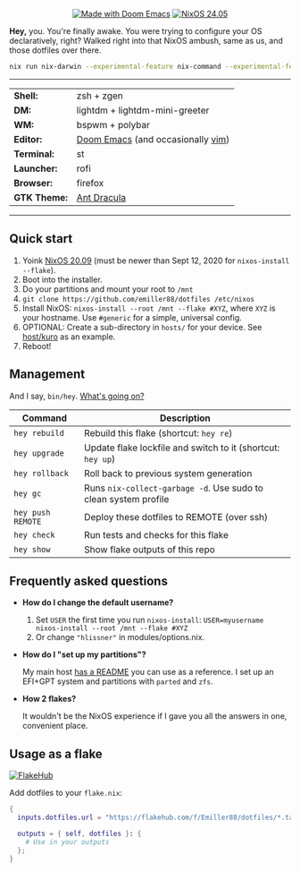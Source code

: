 <div align="center">
   
[![Made with Doom Emacs](https://img.shields.io/badge/Made_with-Doom_Emacs-blueviolet.svg?style=flat-square&logo=GNU%20Emacs&logoColor=white)](https://github.com/hlissner/doom-emacs)
[![NixOS 24.05](https://img.shields.io/badge/NixOS-v24.05-blue.svg?style=flat-square&logo=NixOS&logoColor=white)](https://nixos.org)

</div>

**Hey,** you. You're finally awake. You were trying to configure your OS declaratively, right? Walked right into that NixOS ambush, same as us, and those dotfiles over there.

```sh
nix run nix-darwin --experimental-feature nix-command --experimental-feature flakes -- switch --flake ~/.config/nix
```

---

|                |                                                          |
| -------------- | -------------------------------------------------------- |
| **Shell:**     | zsh + zgen                                               |
| **DM:**        | lightdm + lightdm-mini-greeter                           |
| **WM:**        | bspwm + polybar                                          |
| **Editor:**    | [Doom Emacs][doom-emacs] (and occasionally [vim])        |
| **Terminal:**  | st                                                       |
| **Launcher:**  | rofi                                                     |
| **Browser:**   | firefox                                                  |
| **GTK Theme:** | [Ant Dracula](https://github.com/EliverLara/Ant-Dracula) |

---

## Quick start

1. Yoink [NixOS 20.09][nixos] (must be newer than Sept 12, 2020 for `nixos-install --flake`).
2. Boot into the installer.
3. Do your partitions and mount your root to `/mnt`
4. `git clone https://github.com/emiller88/dotfiles /etc/nixos`
5. Install NixOS: `nixos-install --root /mnt --flake #XYZ`, where `XYZ` is your
   hostname. Use `#generic` for a simple, universal config.
6. OPTIONAL: Create a sub-directory in `hosts/` for your device. See [host/kuro]
   as an example.
7. Reboot!

## Management

And I say, `bin/hey`. [What's going on?](https://www.youtube.com/watch?v=ZZ5LpwO-An4)

| Command           | Description                                                     |
| ----------------- | --------------------------------------------------------------- |
| `hey rebuild`     | Rebuild this flake (shortcut: `hey re`)                         |
| `hey upgrade`     | Update flake lockfile and switch to it (shortcut: `hey up`)     |
| `hey rollback`    | Roll back to previous system generation                         |
| `hey gc`          | Runs `nix-collect-garbage -d`. Use sudo to clean system profile |
| `hey push REMOTE` | Deploy these dotfiles to REMOTE (over ssh)                      |
| `hey check`       | Run tests and checks for this flake                             |
| `hey show`        | Show flake outputs of this repo                                 |

## Frequently asked questions

- **How do I change the default username?**

  1. Set `USER` the first time you run `nixos-install`: `USER=myusername nixos-install --root /mnt --flake #XYZ`
  2. Or change `"hlissner"` in modules/options.nix.

- **How do I "set up my partitions"?**

  My main host [has a README](hosts/kuro/README.org) you can use as a reference.
  I set up an EFI+GPT system and partitions with `parted` and `zfs`.

- **How 2 flakes?**

  It wouldn't be the NixOS experience if I gave you all the answers in one,
  convenient place.

[doom-emacs]: https://github.com/hlissner/doom-emacs
[vim]: https://github.com/hlissner/.vim
[nixos]: https://releases.nixos.org/?prefix=nixos/24.05-small/
[host/kuro]: https://github.com/hlissner/dotfiles/tree/master/hosts/kuro

## Usage as a flake

[![FlakeHub](https://img.shields.io/endpoint?url=https://flakehub.com/f/Emiller88/dotfiles/badge)](https://flakehub.com/flake/Emiller88/dotfiles)

Add dotfiles to your `flake.nix`:

```nix
{
  inputs.dotfiles.url = "https://flakehub.com/f/Emiller88/dotfiles/*.tar.gz";

  outputs = { self, dotfiles }: {
    # Use in your outputs
  };
}

```
